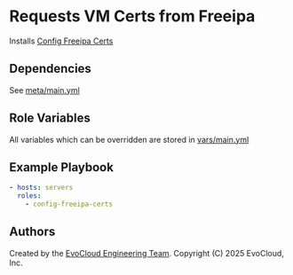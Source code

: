 Requests VM Certs from Freeipa
=====

Installs [Config Freeipa Certs](https://www.freeipa.org/page/Certmonger)

Dependencies
------------

See [meta/main.yml](meta/main.yml)

Role Variables
--------------

All variables which can be overridden are stored in [vars/main.yml](vars/main.yml)

Example Playbook
----------------

```yml
- hosts: servers
  roles:
    - config-freeipa-certs
```

Authors
------------------

Created by the [EvoCloud Engineering Team](https://evocloud.dev). Copyright (C) 2025 EvoCloud, Inc.
